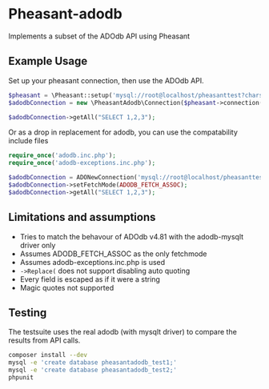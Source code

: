 Pheasant-adodb
==============
Implements a subset of the ADOdb API using Pheasant


Example Usage
----------------------------
Set up your pheasant connection, then use the ADOdb API.
```php
$pheasant = \Pheasant::setup('mysql://root@localhost/pheasanttest?charset=utf8&strict=true');
$adodbConnection = new \PheasantAdodb\Connection($pheasant->connection());

$adodbConnection->getAll("SELECT 1,2,3");
```

Or as a drop in replacement for adodb, you can use the compatability include files
```php
require_once('adodb.inc.php');
require_once('adodb-exceptions.inc.php');

$adodbConnection = ADONewConnection('mysql://root@localhost/pheasanttest?charset=utf8&strict=true');
$adodbConnection->setFetchMode(ADODB_FETCH_ASSOC);
$adodbConnection->getAll("SELECT 1,2,3");
```


Limitations and assumptions
----------------------------
 * Tries to match the behavour of ADOdb v4.81 with the adodb-mysqlt driver only
 * Assumes ADODB_FETCH_ASSOC as the only fetchmode
 * Assumes adodb-exceptions.inc.php is used
 * `->Replace(` does not support disabling auto quoting
 * Every field is escaped as if it were a string
 * Magic quotes not supported


Testing
----------------------------
The testsuite uses the real adodb (with mysqlt driver) to compare the results from API calls.

```bash
composer install --dev
mysql -e 'create database pheasantadodb_test1;'
mysql -e 'create database pheasantadodb_test2;'
phpunit
```
